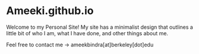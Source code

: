 # Ameeki.github.io
Welcome to my Personal Site! 
My site has a minimalist design that outlines a little bit of 
who I am, what I have done, and other things about me.

Feel free to contact me -> ameekbindra[at]berkeley[dot]edu
